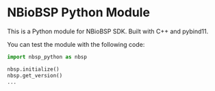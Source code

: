 # NBioBSP Python Module
This is a Python module for NBioBSP SDK. Built with C++ and pybind11.

You can test the module with the following code:
```python
import nbsp_python as nbsp

nbsp.initialize()
nbsp.get_version()
...
```